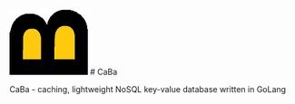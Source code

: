 <img src="caba_logo.png">
# CaBa

CaBa - caching, lightweight NoSQL key-value database written in GoLang
